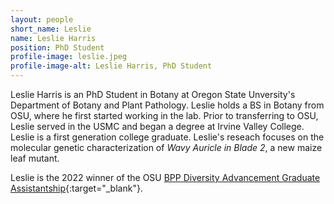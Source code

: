 ```yaml
---
layout: people
short_name: Leslie
name: Leslie Harris
position: PhD Student
profile-image: leslie.jpeg
profile-image-alt: Leslie Harris, PhD Student
---
```

Leslie Harris is an PhD Student in Botany at Oregon State Unversity's Department of Botany and Plant Pathology. Leslie holds a BS in Botany from OSU, where he first started working in the lab. Prior to transferring to OSU, Leslie served in the USMC and began a degree at Irvine Valley College. Leslie is a first generation college graduate. Leslie's reseach focuses on the molecular genetic characterization of *Wavy Auricle in Blade 2*, a new maize leaf mutant.

Leslie is the 2022 winner of the OSU [BPP Diversity Advancement Graduate Assistantship](https://bpp.oregonstate.edu/bpp/botany-plant-pathology-diversity-advancement-graduate-assistantship){:target="_blank"}.